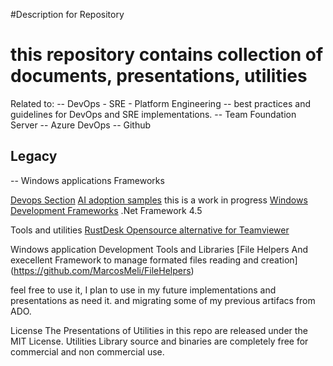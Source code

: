 #Description for Repository

# this repository contains collection of documents, presentations, utilities 
Related to:
   -- DevOps - SRE - Platform Engineering
     -- best practices and guidelines for DevOps and SRE implementations.
     -- Team Foundation Server 
     -- Azure DevOps 
     -- Github 

 ## Legacy
   -- Windows applications Frameworks 
     
[Devops Section](Documents/readme.md)
[AI adoption samples](Utilities/AI%20Adoption/readme.md)   this is a work in progress
[Windows Development Frameworks](Documents/readme.md)  .Net Framework 4.5



Tools and utilities
[RustDesk Opensource alternative for Teamviewer](https://github.com/rustdesk/rustdesk/releases/tag/1.3.8)

Windows application Development Tools and Libraries
 [File Helpers And execellent Framework to manage formated files reading and creation] (https://github.com/MarcosMeli/FileHelpers)

feel free to use it, 
I plan to use in my future implementations and presentations as need it. and migrating some of my previous artifacs from ADO.

 License
The Presentations of Utilities in this repo are released under the MIT License. Utilities Library source and binaries are completely free for commercial and non commercial use.

